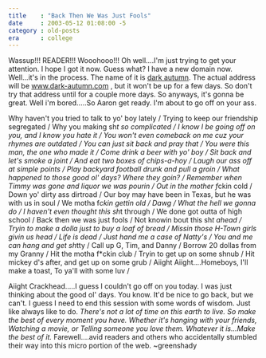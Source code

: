 ```yaml
---
title    : "Back Then We Was Just Fools"
date     : 2003-05-12 01:08:00 -5
category : old-posts
era      : college
---
```


Wassup!!!  READER!!!  Wooohooo!!!  Oh well....I'm just trying to get your attention.  I hope I got it now.  Guess what?  I have a new domain now.  Well...it's in the process.  The name of it is <a href="http://dark-autumn.com" title="Dark Autumn"> dark autumn</a>.  The actual address will be www.dark-autumn.com , but it won't be up for a few days.  So don't try that address until for a couple more days.  So anyways, it's gonna be great.  Well i'm bored.....So Aaron get ready.  I'm about to go off on your ass.

Why haven't you tried to talk to yo' boy lately /
Trying to keep our friendship segregated /
Why you making sh*t so complicated /
I know I be going off on you, and I know you hate it /
You won't even comeback on me cuz your rhymes are outdated /
You can just sit back and pray that /
You were this man, the one who made it /
Come drink a beer with yo' boy /
Sit back and let's smoke a joint /
And eat two boxes of chips-a-hoy /
Laugh our ass off at simple points /
Play backyard football drunk and pull a groin /
What happened to those good ol' days? Where they goin? /
Remember when Timmy was gone and liquor we was pourin /
Out in the mother f*ckin cold /
Down yo' dirty ass dirtroad /
Our boy may have been in Texas, but he was with us in soul /
We motha f*ckin gettin old /
Dawg /
What the hell we gonna do /
I haven't even thought this sh*t through /
We done got outta of high school /
Back then we was just fools /
Not knowin bout this sh*t ahead /
Tryin to make a dolla just to buy a loaf of bread /
Missin those H-Town girls givin us head /
Life is dead /
Just hand me a case of Natty's /
You and me can hang and get sh*tty /
Call up G, Tim, and Danny /
Borrow 20 dollas from my Granny /
Hit the motha f*ckin club /
Tryin to get up on some shnub /
Hit mickey d's after, and get up on some grub /
Aiight Aiight....Homeboys, I'll make a toast, To ya'll with some luv /

Aiight Crackhead.....I guess I couldn't go off on you today.  I was just thinking about the good ol' days.  You know.  It'd be nice to go back, but we can't.  I guess I need to end this session with some words of wisdom.  Just like always like to do.  <em> There's not a lot of time on this earth to live.  So make the best of every moment you have.  Whether it's hanging with your friends, Watching a movie, or Telling someone you love them.  Whatever it is...Make the best of it.</em>  Farewell....avid readers and others who accidentally stumbled their way into this micro portion of the web.  ~greenshady
